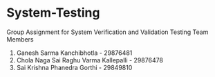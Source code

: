 # System-Testing
Group Assignment for System Verification and Validation Testing
Team Members 
1. Ganesh Sarma Kanchibhotla - 29876481
2. Chola Naga Sai Raghu Varma Kallepalli - 29876478
3. Sai Krishna Phanedra Gorthi - 29849810

